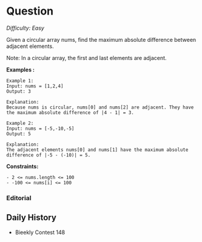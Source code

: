 # Question 

_Difficulty: Easy_

Given a circular array nums, find the maximum absolute difference between adjacent elements.

Note: In a circular array, the first and last elements are adjacent.

**Examples :**
```
Example 1:
Input: nums = [1,2,4]
Output: 3

Explanation:
Because nums is circular, nums[0] and nums[2] are adjacent. They have the maximum absolute difference of |4 - 1| = 3.

Example 2:
Input: nums = [-5,-10,-5]
Output: 5

Explanation:
The adjacent elements nums[0] and nums[1] have the maximum absolute difference of |-5 - (-10)| = 5.
```

**Constraints:**
```
- 2 <= nums.length <= 100
- -100 <= nums[i] <= 100
```

### Editorial

## Daily History
- Bieekly Contest 148